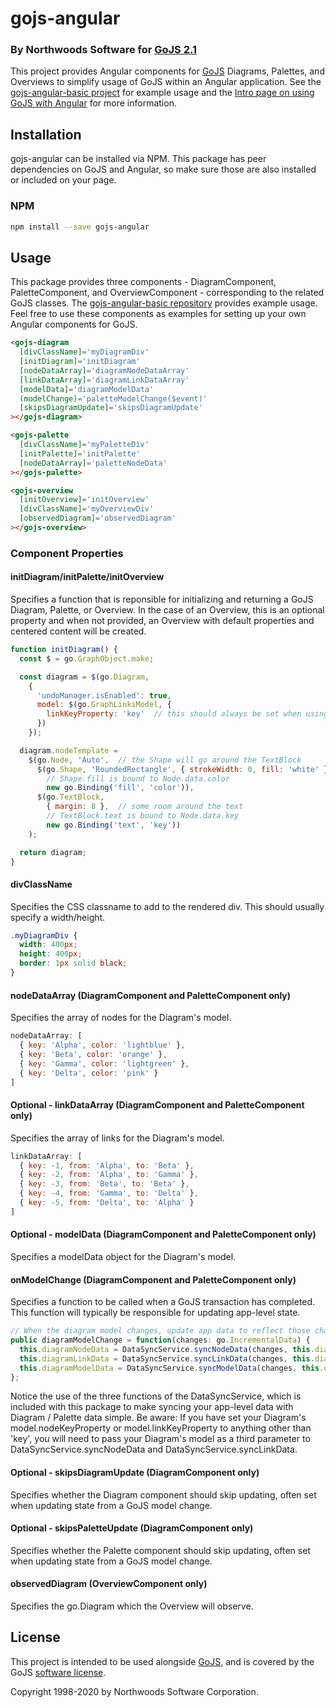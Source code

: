 # gojs-angular

### By Northwoods Software for [GoJS 2.1](https://gojs.net)

This project provides Angular components for [GoJS](https://gojs.net/latest/index.html) Diagrams, Palettes, and Overviews to simplify usage of GoJS within an Angular application.
See the [gojs-angular-basic project](https://github.com/NorthwoodsSoftware/gojs-angular-basic) for example usage and the
[Intro page on using GoJS with Angular](https://gojs.net/latest/intro/angular.html) for more information.

## Installation

gojs-angular can be installed via NPM. This package has peer dependencies on GoJS and Angular, so make sure those are also installed or included on your page.

### NPM

```bash
npm install --save gojs-angular
```

## Usage

This package provides three components - DiagramComponent, PaletteComponent, and OverviewComponent - corresponding to the related GoJS classes.
The [gojs-angular-basic repository](https://github.com/NorthwoodsSoftware/gojs-angular-basic) provides example usage.
Feel free to use these components as examples for setting up your own Angular components for GoJS.

```html
<gojs-diagram
  [divClassName]='myDiagramDiv'
  [initDiagram]='initDiagram'
  [nodeDataArray]='diagramNodeDataArray'
  [linkDataArray]='diagramLinkDataArray'
  [modelData]='diagramModelData'
  (modelChange)='paletteModelChange($event)'
  [skipsDiagramUpdate]='skipsDiagramUpdate'
></gojs-diagram>

<gojs-palette
  [divClassName]='myPaletteDiv'
  [initPalette]='initPalette'
  [nodeDataArray]='paletteNodeData'
></gojs-palette>

<gojs-overview
  [initOverview]='initOverview'
  [divClassName]='myOverviewDiv'
  [observedDiagram]='observedDiagram'
></gojs-overview>
```

### Component Properties

#### initDiagram/initPalette/initOverview
Specifies a function that is reponsible for initializing and returning
a GoJS Diagram, Palette, or Overview. In the case of an Overview, this
is an optional property and when not provided, an Overview with default
properties and centered content will be created.

```js
function initDiagram() {
  const $ = go.GraphObject.make;

  const diagram = $(go.Diagram,
    {
      'undoManager.isEnabled': true,
      model: $(go.GraphLinksModel, {
        linkKeyProperty: 'key'  // this should always be set when using a GraphLinksModel
      })
    });

  diagram.nodeTemplate =
    $(go.Node, 'Auto',  // the Shape will go around the TextBlock
      $(go.Shape, 'RoundedRectangle', { strokeWidth: 0, fill: 'white' },
        // Shape.fill is bound to Node.data.color
        new go.Binding('fill', 'color')),
      $(go.TextBlock,
        { margin: 8 },  // some room around the text
        // TextBlock.text is bound to Node.data.key
        new go.Binding('text', 'key'))
    );

  return diagram;
}
```

#### divClassName
Specifies the CSS classname to add to the rendered div.
This should usually specify a width/height.

```css
.myDiagramDiv {
  width: 400px;
  height: 400px;
  border: 1px solid black;
}
```

#### nodeDataArray (DiagramComponent and PaletteComponent only)
Specifies the array of nodes for the Diagram's model.

```js
nodeDataArray: [
  { key: 'Alpha', color: 'lightblue' },
  { key: 'Beta', color: 'orange' },
  { key: 'Gamma', color: 'lightgreen' },
  { key: 'Delta', color: 'pink' }
]
```

#### Optional - linkDataArray (DiagramComponent and PaletteComponent only)
Specifies the array of links for the Diagram's model.

```js
linkDataArray: [
  { key: -1, from: 'Alpha', to: 'Beta' },
  { key: -2, from: 'Alpha', to: 'Gamma' },
  { key: -3, from: 'Beta', to: 'Beta' },
  { key: -4, from: 'Gamma', to: 'Delta' },
  { key: -5, from: 'Delta', to: 'Alpha' }
]
```

#### Optional - modelData (DiagramComponent and PaletteComponent only)
Specifies a modelData object for the Diagram's model.

#### onModelChange (DiagramComponent and PaletteComponent only)
Specifies a function to be called when a GoJS transaction has completed.
This function will typically be responsible for updating app-level state.

```js
// When the diagram model changes, update app data to reflect those changes
public diagramModelChange = function(changes: go.IncrementalData) {
  this.diagramNodeData = DataSyncService.syncNodeData(changes, this.diagramNodeData, this.observedDiagram.model);
  this.diagramLinkData = DataSyncService.syncLinkData(changes, this.diagramLinkData, this.observedDiagram.model);
  this.diagramModelData = DataSyncService.syncModelData(changes, this.diagramModelData);
};
```

Notice the use of the three functions of the DataSyncService, which is included with this package to make syncing your app-level data with Diagram / Palette data simple. Be aware: If you have set your Diagram's model.nodeKeyProperty or model.linkKeyProperty to anything other than 'key', you will need to pass your Diagram's model as a third parameter to DataSyncService.syncNodeData and DataSyncService.syncLinkData.

#### Optional - skipsDiagramUpdate (DiagramComponent only)
Specifies whether the Diagram component should skip updating, often set when updating state from a GoJS model change.

#### Optional - skipsPaletteUpdate (DiagramComponent only)
Specifies whether the Palette component should skip updating, often set when updating state from a GoJS model change.

#### observedDiagram (OverviewComponent only)
Specifies the go.Diagram which the Overview will observe.

## License

This project is intended to be used alongside [GoJS](https://gojs.net/latest/index.html),
and is covered by the GoJS <a href="https://gojs.net/latest/license.html">software license</a>.

Copyright 1998-2020 by Northwoods Software Corporation.
